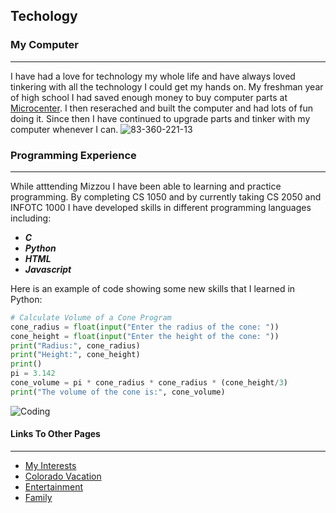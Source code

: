 ## Techology

### My Computer
---
I have had a love for technology my whole life and have always loved tinkering with all the technology I could get my hands on. My freshman year of high school I had saved enough money to buy computer parts at [Microcenter](https://www.microcenter.com/). I then reserached and built the computer and had lots of fun doing it. Since then I have continued to upgrade parts and tinker with my computer whenever I can.
![83-360-221-13](https://user-images.githubusercontent.com/116123387/197309904-b7e38dca-6e21-4266-bc90-4f884ab0357c.jpeg)

### Programming Experience
---
While atttending Mizzou I have been able to learning and practice programming. By completing CS 1050 and by currently taking CS 2050 and INFOTC 1000 I have developed skills in different programming languages including:

* **_C_**
* **_Python_**
* **_HTML_**
* **_Javascript_**

Here is an example of code showing some new skills that I learned in Python: 

```python
# Calculate Volume of a Cone Program
cone_radius = float(input("Enter the radius of the cone: "))
cone_height = float(input("Enter the height of the cone: "))
print("Radius:", cone_radius)
print("Height:", cone_height)
print()
pi = 3.142
cone_volume = pi * cone_radius * cone_radius * (cone_height/3)
print("The volume of the cone is:", cone_volume)
```
![Coding](https://www.zdnet.com/a/img/resize/0a6b0be2f543ddbf313fc83a706b807b77c3c202/2021/07/19/8a337c80-5ed6-43a1-98fb-b981d420890f/programming-languages-shutterstock-1680857539.jpg?auto=webp&fit=crop&height=900&width=1200)

#### Links To Other Pages
---
* [My Interests](markdown_one.md)
* [Colorado Vacation](markdown_two.md)
* [Entertainment](markdown_four.md)
* [Family](markdown_five.md)